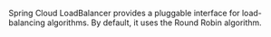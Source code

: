 Spring Cloud LoadBalancer provides a pluggable interface for load-balancing algorithms. By default, it uses the Round Robin algorithm.
